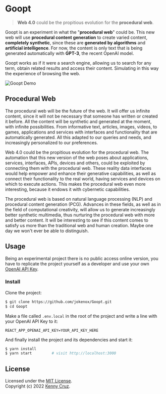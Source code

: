# Goopt

> **Web 4.0** could be the propitious evolution for the **procedural web**.

Goopt is an experiment in what the "**procedural web**" could be. This new web will use **procedural content generation** to create varied content, **completely synthetic**, since these are **generated by algorithms** and **artificial intelligence**. For now, the content is only text that is being generated automatically with **GPT-3**, the recent OpenAI model.

Goopt works as if it were a search engine, allowing us to search for any term, obtain related results and access their content. Simulating in this way the experience of browsing the web.

![Goopt Demo](./src/assets/demo.gif)

## Procedural Web

The procedural web will be the future of the web. It will offer us infinite content, since it will not be necessary that someone has written or created it before. All the content will be synthetic and generated at the moment, with infinite possibilities. From informative text, articles, images, videos, to games, applications and services with interfaces and functionality that are automatically generated. All this adapted to our queries and needs, and increasingly personalized to our preferences.

Web 4.0 could be the propitious evolution for the procedural web. The automation that this new version of the web poses about applications, services, interfaces, APIs, devices and others, could be exploited by connecting them with the procedural web. These reality data interfaces would help empower and enhance their generative capabilities, as well as connect their functionality to the real world, having services and devices on which to execute actions. This makes the procedural web even more interesting, because it endows it with cybernetic capabilities.

The procedural web is based on natural language processing (NLP) and procedural content generation (PCG). Advances in these fields, as well as in the field of computational creativity, will allow us to generate increasingly better synthetic multimedia, thus nurturing the procedural web with more and better content. It will be interesting to see if this content comes to satisfy us more than the traditional web and human creation. Maybe one day we won't ever be able to distinguish.

## Usage

Being an experimental project there is no public access online version, you have to replicate the project yourself as a developer and use your own [OpenAI API Key](https://openai.com/api/).

### Install

Clone the project:

```bash
$ git clone https://github.com/jokenox/Goopt.git
$ cd Goopt
```

Make a file called ```.env.local``` in the root of the project and write a line with your OpenAI API Key to it:

```
REACT_APP_OPENAI_API_KEY=YOUR_API_KEY_HERE
```

And finally install the project and its dependencies and start it:

```bash
$ yarn install
$ yarn start         # visit http://localhost:3000
```

## License
Licensed under the [MIT License](./LICENSE).<br/>
Copyright (c) 2022 [Kenny Cruz](https://github.com/jokenox).